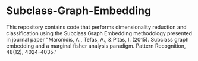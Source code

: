 # Subclass-Graph-Embedding
This repository contains code that performs dimensionality reduction and classification using the Subclass Graph Embedding methodology presented in journal paper "Maronidis, A., Tefas, A., &amp; Pitas, I. (2015). Subclass graph embedding and a marginal fisher analysis paradigm. Pattern Recognition, 48(12), 4024-4035."
